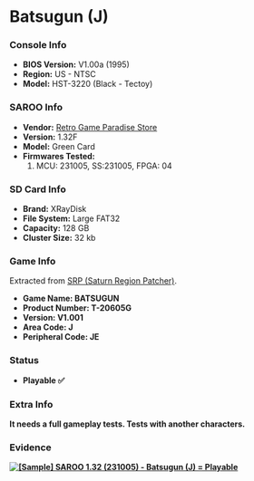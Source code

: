 # Batsugun (J)

### Console Info

- <b>BIOS Version:</b> V1.00a (1995)
- <b>Region:</b> US - NTSC
- <b>Model:</b> HST-3220 (Black - Tectoy)

### SAROO Info

- <b>Vendor:</b> [Retro Game Paradise Store](https://s.click.aliexpress.com/e/_DlEfAgf)
- <b>Version:</b> 1.32F
- <b>Model:</b> Green Card
- <b>Firmwares Tested:</b>
  1. MCU: 231005, SS:231005, FPGA: 04

### SD Card Info

- <b>Brand:</b> XRayDisk
- <b>File System:</b> Large FAT32
- <b>Capacity:</b> 128 GB
- <b>Cluster Size:</b> 32 kb

### Game Info

Extracted from [SRP (Saturn Region Patcher)](https://segaxtreme.net/resources/saturn-region-patcher.81/download).

- <b>Game Name:<b> BATSUGUN
- <b>Product Number:</b> T-20605G
- <b>Version:</b> V1.001
- <b>Area Code:</b> J
- <b>Peripheral Code:</b> JE

### Status

- Playable :white_check_mark:

### Extra Info

It needs a full gameplay tests. Tests with another characters.

### Evidence

[![[Sample] SAROO 1.32 (231005) - Batsugun (J) = Playable](https://img.youtube.com/vi/N2WCQMnKZaY/0.jpg)](https://www.youtube.com/watch?v=N2WCQMnKZaY)
